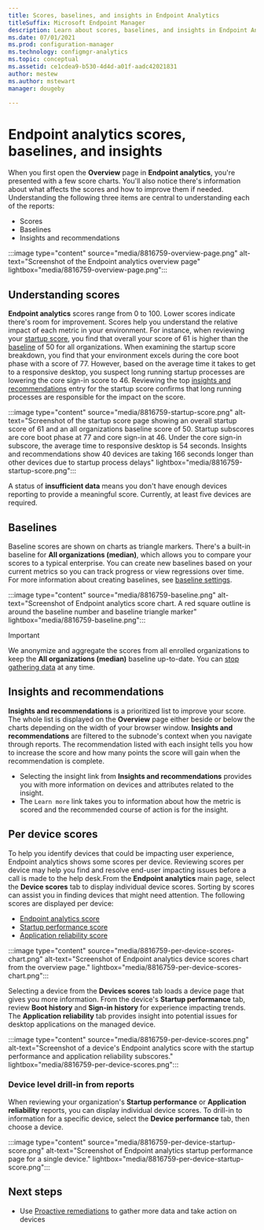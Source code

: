 ```yaml
---
title: Scores, baselines, and insights in Endpoint Analytics
titleSuffix: Microsoft Endpoint Manager
description: Learn about scores, baselines, and insights in Endpoint Analytics
ms.date: 07/01/2021
ms.prod: configuration-manager
ms.technology: configmgr-analytics
ms.topic: conceptual
ms.assetid: ce1cdea9-b530-4d4d-a01f-aadc42021831
author: mestew
ms.author: mstewart
manager: dougeby

---
```


# <a name="bkmk_device"></a> Endpoint analytics scores, baselines, and insights

When you first open the **Overview** page in **Endpoint analytics**, you're presented with a few score charts. You'll also notice there's information about what affects the scores and how to improve them if needed. Understanding the following three items are central to understanding each of the reports:

- Scores
- Baselines
- Insights and recommendations

:::image type="content" source="media/8816759-overview-page.png" alt-text="Screenshot of the Endpoint analytics overview page" lightbox="media/8816759-overview-page.png":::

## Understanding scores

**Endpoint analytics** scores range from 0 to 100. Lower scores indicate there's room for improvement. Scores help you understand the relative impact of each metric in your environment. For instance, when reviewing your [startup score](startup-performance.md), you find that overall your score of 61 is higher than the [baseline](#baselines) of 50 for all organizations. When examining the startup score breakdown, you find that your environment excels during the core boot phase with a score of 77. However, based on the average time it takes to get to a responsive desktop, you suspect long running startup processes are lowering the core sign-in score to 46. Reviewing the top [insights and recommendations](#bkmk_insights) entry for the startup score confirms that long running processes are responsible for the impact on the score. 

:::image type="content" source="media/8816759-startup-score.png" alt-text="Screenshot of the startup score page showing an overall startup score of 61 and an all organizations baseline score of 50. Startup subscores are core boot phase at 77 and core sign-in at 46. Under the core sign-in subscore, the average time to responsive desktop is 54 seconds. Insights and recommendations show 40 devices are taking 166 seconds longer than other devices due to startup process delays" lightbox="media/8816759-startup-score.png":::

A status of **insufficient data** means you don't have enough devices reporting to provide a meaningful score. Currently, at least five devices are required.

## Baselines

Baseline scores are shown on charts as triangle markers. There's a built-in baseline for **All organizations (median)**, which allows you to compare your scores to a typical enterprise. You can create new baselines based on your current metrics so you can track progress or view regressions over time. For more information about creating baselines, see [baseline settings](settings.md#bkmk_baselines).

:::image type="content" source="media/8816759-baseline.png" alt-text="Screenshot of Endpoint analytics score chart. A red square outline is around the baseline number and baseline triangle marker" lightbox="media/8816759-baseline.png":::

> [!Important]  
> We anonymize and aggregate the scores from all enrolled organizations to keep the **All organizations (median)** baseline up-to-date. You can [stop gathering data](data-collection.md#bkmk_stop) at any time.

## <a name="bkmk_insights"></a> Insights and recommendations

**Insights and recommendations** is a prioritized list to improve your score. The whole list is displayed on the **Overview** page either beside or below the charts depending on the width of your browser window. **Insights and recommendations** are filtered to the subnode's context when you navigate through reports. The recommendation listed with each insight tells you how to increase the score and how many points the score will gain when the recommendation is complete.
- Selecting the insight link from **Insights and recommendations** provides you with more information on devices and attributes related to the insight. 
- The `Learn more` link takes you to information about how the metric is scored and the recommended course of action is for the insight.  

## <a name="bkmk_per-device"></a> Per device scores

To help you identify devices that could be impacting user experience, Endpoint analytics shows some scores per device. Reviewing scores per device may help you find and resolve end-user impacting issues before a call is made to the help desk.From the **Endpoint analytics** main page, select the **Device scores** tab to display individual device scores. Sorting by scores can assist you in finding devices that might need attention. The following scores are displayed per device:

- [Endpoint analytics score](enroll-intune.md#bkmk_view)
- [Startup performance score](startup-performance.md#bkmk_score)
- [Application reliability score](app-reliability.md#app-reliability-score)

:::image type="content" source="media/8816759-per-device-scores-chart.png" alt-text="Screenshot of Endpoint analytics device scores chart from the overview page." lightbox="media/8816759-per-device-scores-chart.png":::

Selecting a device from the **Devices scores** tab loads a device page that gives you more information. From the device's **Startup performance** tab, review **Boot history** and **Sign-in history** for experience impacting trends. The **Application reliability** tab provides insight into potential issues for desktop applications on the managed device.

:::image type="content" source="media/8816759-per-device-scores.png" alt-text="Screenshot of a device's Endpoint analytics score with the startup performance and application reliability subscores." lightbox="media/8816759-per-device-scores.png"::: 

### <a name="bkmk_drill-in"></a> Device level drill-in from reports

When reviewing your organization's **Startup performance** or **Application reliability** reports, you can display individual device scores. To drill-in to  information for a specific device, select the **Device performance** tab, then choose a device.

:::image type="content" source="media/8816759-per-device-startup-score.png" alt-text="Screenshot of Endpoint analytics startup performance page for a single device." lightbox="media/8816759-per-device-startup-score.png":::

## Next steps

- Use [Proactive remediations](proactive-remediations.md) to gather more data and take action on devices
